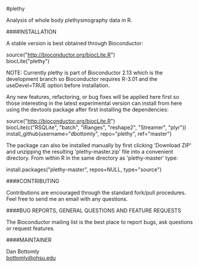 #plethy


Analysis of whole body plethysmography data in R.

####INSTALLATION

A stable version is best obtained through Bioconductor:

source("http://bioconductor.org/biocLite.R")  
biocLite("plethy")

NOTE: Currently plethy is part of Bioconductor 2.13 which is the development branch so Bioconductor requires
R-3.01 and the useDevel=TRUE option before installation.

Any new features, refactoring, or bug fixes will be applied here first so those interesting in the latest
experimental version can install from here using the devtools package after first installing the dependencies:

source("http://bioconductor.org/biocLite.R")  
biocLite(c("RSQLite", "batch", "IRanges", "reshape2", "Streamer", "plyr"))  
install_github(username="dbottomly", repo="plethy", ref="master")

The package can also be installed manually by first clicking 'Download ZIP' and unzipping the resulting 'plethy-master.zip'
file into a convenient directory.  From within R in the same directory as 'plethy-master' type:

install.packages("plethy-master", repos=NULL, type="source")

####CONTRIBUTING

Contributions are encouraged through the standard fork/pull procedures.  Feel free to send me an email with any 
questions.

####BUG REPORTS, GENERAL QUESTIONS AND FEATURE REQUESTS

The Bioconductor mailing list is the best place to report bugs, ask questions or request features.

####MAINTAINER

Dan Bottomly  
bottomly@ohsu.edu
